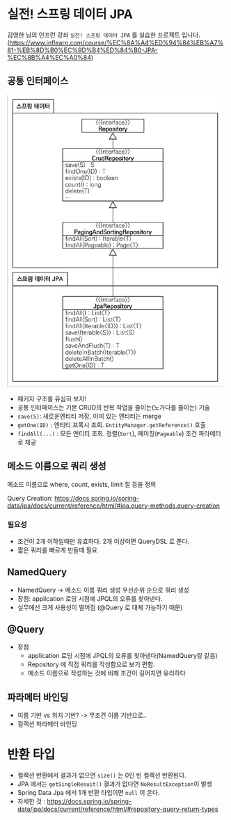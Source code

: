 # 실전! 스프링 데이터 JPA

김영한 님의 인프런 강좌 `실전! 스프링 데이터 JPA` 를 실습한 프로젝트 입니다.
(https://www.inflearn.com/course/%EC%8A%A4%ED%94%84%EB%A7%81-%EB%8D%B0%EC%9D%B4%ED%84%B0-JPA-%EC%8B%A4%EC%A0%84)

## 공통 인터페이스

![공통 인터페이스 구조](./img/common-interface.png)

- 패키지 구조를 유심히 보자!
- 공통 인터페이스는 기본 CRUD의 반복 작업을 줄이는(노가다를 줄이는) 기술
- `save(S)`: 새로운엔티티 저장, 이미 있는 엔티티는 merge
- `getOne(ID)` : 엔티티 프록시 조회. `EntityManager.getReference()` 호출
- `findAll(...)` : 모든 엔티티 조회. 정렬(`Sort`), 페이징(`Pageable`) 조건 파라메터로 제공

## 메소드 이름으로 쿼리 생성

메소드 이름으로 where, count, exists, limit 절 등을 정의

Query Creation: https://docs.spring.io/spring-data/jpa/docs/current/reference/html/#jpa.query-methods.query-creation

### 필요성
- 조건이 2개 이하일때만 유효하다. 2개 이상이면 QueryDSL 로 푼다.
- 짧은 쿼리를 빠르게 만들때 필요


## NamedQuery

- NamedQuery -> 메소드 이름 쿼리 생성 우선순위 순으로 쿼리 생성
- 장점: application 로딩 시점에 JPQL의 오류를 찾아낸다.
- 실무에선 크게 사용성이 떨어짐 (@Query 로 대체 가능하기 때문)

## @Query

- 장점
  - application 로딩 시점에 JPQL의 오류를 찾아낸다(NamedQuery랑 같음)
  - Repository 에 직접 쿼리를 작성함으로 보기 편함.
  - 메소드 이름으로 작성하는 것에 비해 조건이 길어지면 유리하다

## 파라메터 바인딩

- 이름 기반 vs 위치 기반? -> 무조건 이름 기반으로..
- 컬렉션 파라메터 바인딩

# 반환 타입

- 컬랙션 반환에서 결과가 없으면 `size()` 는 0인 빈 컬랙션 반환된다.  
- JPA 에서는 `getSingleResuit()` 결과가 없다면 `NoResultException`이 발생
- Spring Data Jpa 에서 1개 반환 타입이면 `null` 이 온다.
- 자세한 것 : https://docs.spring.io/spring-data/jpa/docs/current/reference/html/#repository-query-return-types
